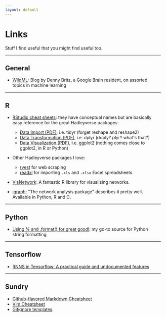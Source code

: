 ```yaml
---
layout: default
---
```

# Links
Stuff I find useful that you might find useful too.

***

## General

* [WildML](http://www.wildml.com): Blog by Denny Britz, a Google Brain resident, on assorted topics in machine learning


***

## R

* [RStudio cheat sheets](https://www.rstudio.com/resources/cheatsheets/): they have conceptual names but are basically easy reference for the great Hadleyverse packages:
  * [Data Import (PDF)](https://github.com/rstudio/cheatsheets/raw/master/source/pdfs/data-import-cheatsheet.pdf), i.e. tidyr (forget reshape and reshape2)
  * [Data Transformation (PDF)](https://github.com/rstudio/cheatsheets/raw/master/source/pdfs/data-transformation-cheatsheet.pdf), i.e. dplyr (ddply? plyr? what's that?)
  * [Data Visualization (PDF)](https://www.rstudio.com/wp-content/uploads/2016/11/ggplot2-cheatsheet-2.1.pdf), i.e. ggplot2 (nothing comes close to ggplot2, in R or Python)

* Other Hadleyverse packages I love:
  * [rvest](https://cran.r-project.org/web/packages/rvest/index.html) for web scraping
  * [readxl](https://cran.r-project.org/web/packages/readxl/index.html) for importing `.xls` and `.xlsx` Excel spreadsheets

* [VisNetwork](http://datastorm-open.github.io/visNetwork/): A fantastic R library for visualising networks.

* [igraph](http://igraph.org/redirect.html): "The network analysis package" describes it pretty well. Available in Python, R and C.

***

## Python
* [Using % and .format() for great good!](https://pyformat.info): my go-to source for Python string formatting

***

## Tensorflow
* [RNNS in Tensorflow: A practical guide and undocumented features](http://www.wildml.com/2016/08/rnns-in-tensorflow-a-practical-guide-and-undocumented-features/)

***

## Sundry
* [Github-flavored Markdown Cheatsheet](https://github.com/adam-p/markdown-here/wiki/Markdown-Cheatsheet)
* [Vim Cheatsheet](https://vim.rtorr.com)
* [Gitignore templates](https://github.com/github/gitignore)
